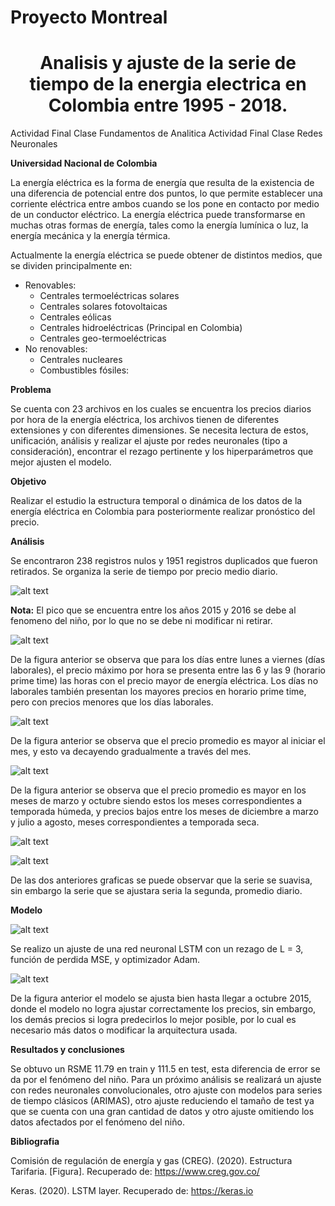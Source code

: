 # Proyecto Montreal
# <center> Analisis y ajuste de la serie de tiempo de la energia electrica en Colombia entre 1995 - 2018.
Actividad Final Clase Fundamentos de Analitica
Actividad Final Clase Redes Neuronales
  
**Universidad Nacional de Colombia**

La energía eléctrica es la forma de energía que resulta de la existencia de una diferencia de potencial entre dos puntos, lo que permite establecer una corriente eléctrica entre ambos cuando se los pone en contacto por medio de un conductor eléctrico. La energía eléctrica puede transformarse en muchas otras formas de energía, tales como la energía lumínica o luz, la energía mecánica y la energía térmica.

Actualmente la energía eléctrica se puede obtener de distintos medios, que se dividen principalmente en:

* Renovables:
  + Centrales termoeléctricas solares
  + Centrales solares fotovoltaicas
  + Centrales eólicas
  + Centrales hidroeléctricas    (Principal en Colombia)
  + Centrales geo-termoeléctricas
* No renovables:
  + Centrales nucleares
  + Combustibles fósiles:

**Problema**

Se cuenta con 23 archivos en los cuales se encuentra los precios diarios por hora de la energía eléctrica, los archivos tienen de diferentes extensiones y con diferentes dimensiones. Se necesita lectura de estos, unificación, análisis y realizar el ajuste por redes neuronales (tipo a consideración), encontrar el rezago pertinente y los hiperparámetros que mejor ajusten el modelo.

**Objetivo**

Realizar el estudio la estructura temporal o dinámica de los datos de la energía eléctrica en Colombia para posteriormente realizar pronóstico del precio.

**Análisis** 

Se encontraron 238 registros nulos y 1951 registros duplicados que fueron retirados. Se organiza la serie de tiempo por precio medio diario.

![alt text](https://github.com/oecorrechag/Proyecto-Montreal-Energia/blob/master/mean_day.PNG)

**Nota:** El pico que se encuentra entre los años 2015 y 2016 se debe al fenomeno del niño, por lo que no se debe ni modificar ni retirar. 

![alt text](https://github.com/oecorrechag/Proyecto-Montreal-Energia/blob/master/maximo_laborales.PNG)

De la figura anterior se observa que para los días entre lunes a viernes (días laborales), el precio máximo por hora se presenta entre las 6 y las 9 (horario prime time) las horas con el precio mayor de energía eléctrica. Los días no laborales también presentan los mayores precios en horario prime time, pero con precios menores que los días laborales.

![alt text](https://github.com/oecorrechag/Proyecto-Montreal-Energia/blob/master/dia.PNG)

De la figura anterior se observa que el precio promedio es mayor al iniciar el mes, y esto va decayendo gradualmente a través del mes. 

![alt text](https://github.com/oecorrechag/Proyecto-Montreal-Energia/blob/master/mes.PNG)

De la figura anterior se observa que el precio promedio es mayor en los meses de marzo y octubre siendo estos los meses correspondientes a temporada húmeda, y precios bajos entre los meses de diciembre a marzo y julio a agosto, meses correspondientes a temporada seca.

![alt text](https://github.com/oecorrechag/Proyecto-Montreal-Energia/blob/master/serie.PNG)

![alt text](https://github.com/oecorrechag/Proyecto-Montreal-Energia/blob/master/serie_diaria.PNG)

De las dos anteriores graficas se puede observar que la serie se suavisa, sin embargo la serie que se ajustara seria la segunda, promedio diario.

**Modelo**

![alt text](https://github.com/oecorrechag/Proyecto-Montreal-Energia/blob/master/modelo.PNG)

Se realizo un ajuste de una red neuronal LSTM con un rezago de L = 3, función de perdida MSE, y optimizador Adam. 

![alt text](https://github.com/oecorrechag/Proyecto-Montreal-Energia/blob/master/fit.PNG)

De la figura anterior el modelo se ajusta bien hasta llegar a octubre 2015, donde el modelo no logra ajustar correctamente los precios, sin embargo, los demás precios si logra predecirlos lo mejor posible, por lo cual es necesario más datos o modificar la arquitectura usada.

**Resultados y conclusiones**

Se obtuvo un RSME 11.79 en train y 111.5 en test, esta diferencia de error se da por el fenómeno del niño. Para un próximo análisis se realizará un ajuste con redes neuronales convolucionales, otro ajuste con modelos para series de tiempo clásicos (ARIMAS), otro ajuste reduciendo el tamaño de test ya que se cuenta con una gran cantidad de datos y otro ajuste omitiendo los datos afectados por el fenómeno del niño. 

**Bibliografia**

Comisión de regulación de energía y gas (CREG). (2020). Estructura Tarifaria. [Figura]. Recuperado de: https://www.creg.gov.co/

Keras. (2020). LSTM layer. Recuperado de: https://keras.io
